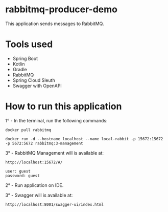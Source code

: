# rabbitmq-producer-demo

This application sends messages to RabbitMQ. 

# Tools used

- Spring Boot
- Kotlin
- Gradle
- RabbitMQ
- Spring Cloud Sleuth
- Swagger with OpenAPI

# How to run this application

1° - In the terminal, run the following commands:
```
docker pull rabbitmq

docker run -d --hostname localhost --name local-rabbit -p 15672:15672 -p 5672:5672 rabbitmq:3-management
```

3° - RabbitMQ Management will is available at:
```
http://localhost:15672/#/

user: guest
password: guest
```

2° - Run application on IDE.

3° - Swagger will is available at:
```
http://localhost:8001/swagger-ui/index.html
```